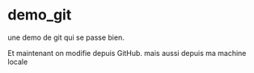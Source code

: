 demo_git
========

une demo de git qui se passe bien.

Et maintenant on modifie depuis GitHub.
mais aussi depuis ma machine locale